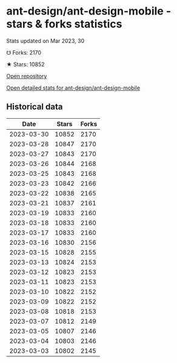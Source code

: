 # ant-design/ant-design-mobile - stars & forks statistics

Stats updated on Mar 2023, 30

☋ Forks: 2170

★ Stars: 10852

[Open repository](https://github.com/ant-design/ant-design-mobile)

[Open detailed stats for ant-design/ant-design-mobile](https://reviewgithub.com/rep/ant-design/ant-design-mobile)

## Historical data
| Date | Stars | Forks |
|------|-------|-------|
| 2023-03-30 | 10852 | 2170 | 
| 2023-03-28 | 10847 | 2170 | 
| 2023-03-27 | 10843 | 2170 | 
| 2023-03-26 | 10844 | 2168 | 
| 2023-03-25 | 10843 | 2168 | 
| 2023-03-23 | 10842 | 2166 | 
| 2023-03-22 | 10838 | 2165 | 
| 2023-03-21 | 10837 | 2161 | 
| 2023-03-19 | 10833 | 2160 | 
| 2023-03-18 | 10833 | 2160 | 
| 2023-03-17 | 10833 | 2160 | 
| 2023-03-16 | 10830 | 2156 | 
| 2023-03-15 | 10828 | 2155 | 
| 2023-03-13 | 10824 | 2153 | 
| 2023-03-12 | 10823 | 2153 | 
| 2023-03-11 | 10823 | 2153 | 
| 2023-03-10 | 10822 | 2152 | 
| 2023-03-09 | 10822 | 2152 | 
| 2023-03-08 | 10818 | 2153 | 
| 2023-03-07 | 10812 | 2149 | 
| 2023-03-05 | 10807 | 2146 | 
| 2023-03-04 | 10803 | 2146 | 
| 2023-03-03 | 10802 | 2145 | 

